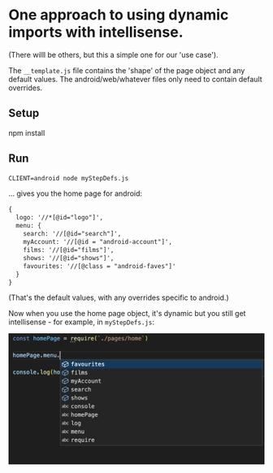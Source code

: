 # One approach to using dynamic imports with intellisense.
(There willl be others, but this a simple one for our 'use case').

The `__template.js` file contains the 'shape' of the page object and any default values.
The android/web/whatever files only need to contain default overrides.

## Setup
npm install

## Run
```
CLIENT=android node myStepDefs.js
```
... gives you the home page for android:
```
{
  logo: '//*[@id="logo"]',
  menu: {
    search: '//[@id="search"]',
    myAccount: '//[@id = "android-account"]',
    films: '//[@id="films"]',
    shows: '//[@id="shows"]',
    favourites: '//[@class = "android-faves"]'
  }
}
```
(That's the default values, with any overrides specific to android.)

Now when you use the home page object, it's dynamic but you still get intellisense - for example, in `myStepDefs.js`:

![Alt text](readmeImages/intellisense.png)
